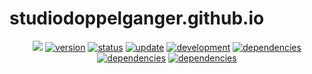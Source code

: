 # studiodoppelganger.github.io
<p align="center">
    <a href="https://raw.githubusercontent.com/StudioDoppelganger/atago/master/LICENSE" alt="MIT License">
        <img src="https://img.shields.io/badge/license-MIT-blue.svg"/></a>
    <a href="#version">
        <img src="https://img.shields.io/badge/version-1.0-lightblue.svg"
            alt="version"></a>
    <a href="https://studiodoppelganger.github.io/">
        <img src="https://img.shields.io/badge/知るかボケ-working-green.svg"
            alt="status"></a>
    <a href="https://studiodoppelganger.github.io/">
        <img src="https://img.shields.io/badge/update-on hold -FFA500.svg"
            alt="update"></a>
         <a href="https://studiodoppelganger.github.io/">
        <img src="https://img.shields.io/badge/development-ongoing-lightgreen.svg"
            alt="development"></a>
     <a href="#dependencies">
        <img src="https://img.shields.io/badge/jekyll- 3.8.4-red.svg"
            alt="dependencies"></a>
     <a href="#dependencies">
        <img src="https://img.shields.io/badge/rails- 5.2.1-red.svg"
            alt="dependencies"></a>
     <a href="#dependencies">
        <img src="https://img.shields.io/badge/html- javascript, css-yellowgreen.svg"
            alt="dependencies"></a>
</p>
